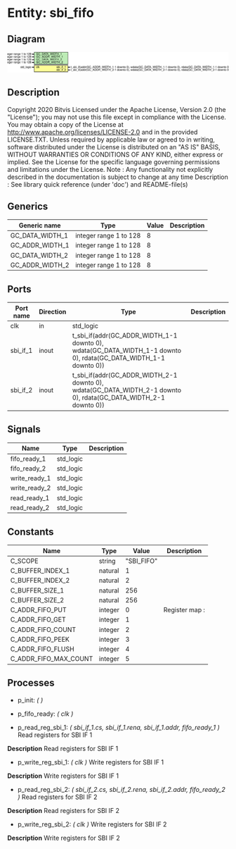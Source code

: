 # Entity: sbi_fifo
## Diagram
![Diagram](sbi_fifo.svg "Diagram")
## Description
Copyright 2020 Bitvis
Licensed under the Apache License, Version 2.0 (the "License"); you may not use this file except in compliance with the License.
You may obtain a copy of the License at http://www.apache.org/licenses/LICENSE-2.0 and in the provided LICENSE.TXT.
Unless required by applicable law or agreed to in writing, software distributed under the License is distributed on
an "AS IS" BASIS, WITHOUT WARRANTIES OR CONDITIONS OF ANY KIND, either express or implied.
See the License for the specific language governing permissions and limitations under the License.
Note : Any functionality not explicitly described in the documentation is subject to change at any time
Description   : See library quick reference (under 'doc') and README-file(s)
## Generics
| Generic name    | Type                   | Value | Description |
| --------------- | ---------------------- | ----- | ----------- |
| GC_DATA_WIDTH_1 | integer range 1 to 128 | 8     |             |
| GC_ADDR_WIDTH_1 | integer range 1 to 128 | 8     |             |
| GC_DATA_WIDTH_2 | integer range 1 to 128 | 8     |             |
| GC_ADDR_WIDTH_2 | integer range 1 to 128 | 8     |             |
## Ports
| Port name | Direction | Type                                                                                                             | Description |
| --------- | --------- | ---------------------------------------------------------------------------------------------------------------- | ----------- |
| clk       | in        | std_logic                                                                                                        |             |
| sbi_if_1  | inout     | t_sbi_if(addr(GC_ADDR_WIDTH_1-1 downto 0), wdata(GC_DATA_WIDTH_1-1 downto 0), rdata(GC_DATA_WIDTH_1-1 downto 0)) |             |
| sbi_if_2  | inout     | t_sbi_if(addr(GC_ADDR_WIDTH_2-1 downto 0), wdata(GC_DATA_WIDTH_2-1 downto 0), rdata(GC_DATA_WIDTH_2-1 downto 0)) |             |
## Signals
| Name          | Type      | Description |
| ------------- | --------- | ----------- |
| fifo_ready_1  | std_logic |             |
| fifo_ready_2  | std_logic |             |
| write_ready_1 | std_logic |             |
| write_ready_2 | std_logic |             |
| read_ready_1  | std_logic |             |
| read_ready_2  | std_logic |             |
## Constants
| Name                  | Type    | Value       | Description    |
| --------------------- | ------- | ----------- | -------------- |
| C_SCOPE               | string  |  "SBI_FIFO" |                |
| C_BUFFER_INDEX_1      | natural |  1          |                |
| C_BUFFER_INDEX_2      | natural |  2          |                |
| C_BUFFER_SIZE_1       | natural |  256        |                |
| C_BUFFER_SIZE_2       | natural |  256        |                |
| C_ADDR_FIFO_PUT       | integer |  0          | Register map : |
| C_ADDR_FIFO_GET       | integer |  1          |                |
| C_ADDR_FIFO_COUNT     | integer |  2          |                |
| C_ADDR_FIFO_PEEK      | integer |  3          |                |
| C_ADDR_FIFO_FLUSH     | integer |  4          |                |
| C_ADDR_FIFO_MAX_COUNT | integer |  5          |                |
## Processes
- p_init: _(  )_

- p_fifo_ready: _( clk )_

- p_read_reg_sbi_1: _( sbi_if_1.cs, sbi_if_1.rena, sbi_if_1.addr, fifo_ready_1 )_
Read registers for SBI IF 1

**Description**
Read registers for SBI IF 1

- p_write_reg_sbi_1: _( clk )_
Write registers for SBI IF 1

**Description**
Write registers for SBI IF 1

- p_read_reg_sbi_2: _( sbi_if_2.cs, sbi_if_2.rena, sbi_if_2.addr, fifo_ready_2 )_
Read registers for SBI IF 2

**Description**
Read registers for SBI IF 2

- p_write_reg_sbi_2: _( clk )_
Write registers for SBI IF 2

**Description**
Write registers for SBI IF 2

